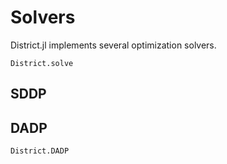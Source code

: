 # Solvers

District.jl implements several optimization solvers.


```@docs
District.solve
```

## SDDP

## DADP

```@docs
District.DADP
```
